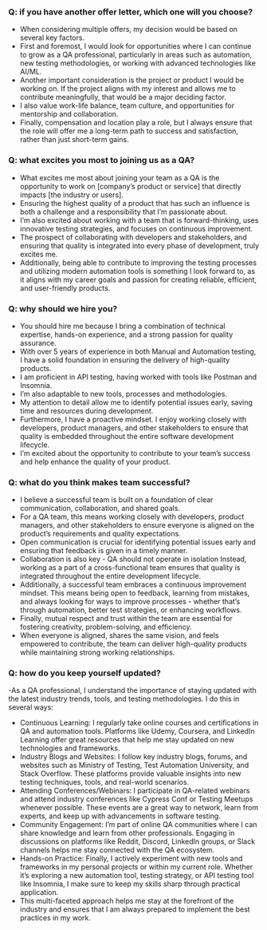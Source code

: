 ### Q: if you have another offer letter, which one will you choose?
- When considering multiple offers, my decision would be based on several key factors. 
- First and foremost, I would look for opportunities where I can continue to grow as a QA professional, 
  particularly in areas such as automation, new testing methodologies, or working with advanced technologies 
  like AI/ML.
- Another important consideration is the project or product I would be working on. If the project aligns with 
  my interest and allows me to contribute meaningfully, that would be a major deciding factor. 
- I also value work-life balance, team culture, and opportunities for mentorship and collaboration. 
- Finally, compensation and location play a role, but I always ensure that the role will offer me a long-term path 
  to success and satisfaction, rather than just short-term gains.


### Q: what excites you most to joining us as a QA?
- What excites me most about joining your team as a QA is the opportunity to work on [company’s product or service] 
  that directly impacts [the industry or users]. 
- Ensuring the highest quality of a product that has such an influence is both a challenge and a responsibility 
  that I’m passionate about.
- I’m also excited about working with a team that is forward-thinking, uses innovative testing strategies, and 
  focuses on continuous improvement. 
- The prospect of collaborating with developers and stakeholders, and ensuring that quality is integrated into every 
  phase of development, truly excites me. 
- Additionally, being able to contribute to improving the testing processes and utilizing modern automation tools is
  something I look forward to, as it aligns with my career goals and passion for creating reliable, efficient, and user-friendly products.


### Q: why should we hire you? 
- You should hire me because I bring a combination of technical expertise, hands-on experience, and a strong 
  passion for quality assurance. 
- With over 5 years of experience in both Manual and Automation testing, I have a solid foundation in ensuring 
  the delivery of high-quality products. 
- I am proficient in API testing, having worked with tools like Postman and Insomnia.
- I’m also adaptable to new tools, processes and methodologies. 
- My attention to detail allow me to identify potential issues early, saving time and resources during development.
- Furthermore, I have a proactive mindset. I enjoy working closely with developers, product managers, and 
  other stakeholders to ensure that quality is embedded throughout the entire software development lifecycle. 
- I’m excited about the opportunity to contribute to your team’s success and help enhance the quality of your product.


### Q: what do you think makes team successful?
- I believe a successful team is built on a foundation of clear communication, collaboration, and shared goals. 
- For a QA team, this means working closely with developers, product managers, and other stakeholders to ensure 
  everyone is aligned on the product’s requirements and quality expectations.
- Open communication is crucial for identifying potential issues early and ensuring that feedback is given in a 
  timely manner. 
- Collaboration is also key - QA should not operate in isolation Instead, working as a part of a cross-functional team 
  ensures that quality is integrated throughout the entire development lifecycle.
- Additionally, a successful team embraces a continuous improvement mindset. This means being open to feedback, 
  learning from mistakes, and always looking for ways to improve processes - whether that’s through automation, 
  better test strategies, or enhancing workflows. 
- Finally, mutual respect and trust within the team are essential for fostering creativity, problem-solving, 
  and efficiency.
- When everyone is aligned, shares the same vision, and feels empowered to contribute, the team can deliver 
  high-quality products while maintaining strong working relationships.


### Q: how do you keep yourself updated?
-As a QA professional, I understand the importance of staying updated with the latest industry trends, tools, 
 and testing methodologies. I do this in several ways:
- Continuous Learning: I regularly take online courses and certifications in QA and automation tools. 
  Platforms like Udemy, Coursera, and LinkedIn Learning offer great resources that help me stay updated on new technologies and frameworks.
- Industry Blogs and Websites: I follow key industry blogs, forums, and websites such as Ministry of Testing, 
  Test Automation University, and Stack Overflow. These platforms provide valuable insights into new testing techniques, tools, and real-world scenarios.
- Attending Conferences/Webinars: I participate in QA-related webinars and attend industry conferences like 
  Cypress Conf or Testing Meetups whenever possible. These events are a great way to network, learn from experts, 
  and keep up with advancements in software testing.
- Community Engagement: I’m part of online QA communities where I can share knowledge and learn from other
  professionals. Engaging in discussions on platforms like Reddit, Discord, LinkedIn groups, or Slack channels 
  helps me stay connected with the QA ecosystem.
- Hands-on Practice: Finally, I actively experiment with new tools and frameworks in my personal projects or 
  within my current role. Whether it’s exploring a new automation tool, testing strategy, or API testing tool like Insomnia, I make sure to keep my skills sharp through practical application.
- This multi-faceted approach helps me stay at the forefront of the industry and ensures that I am always prepared 
  to implement the best practices in my work.


